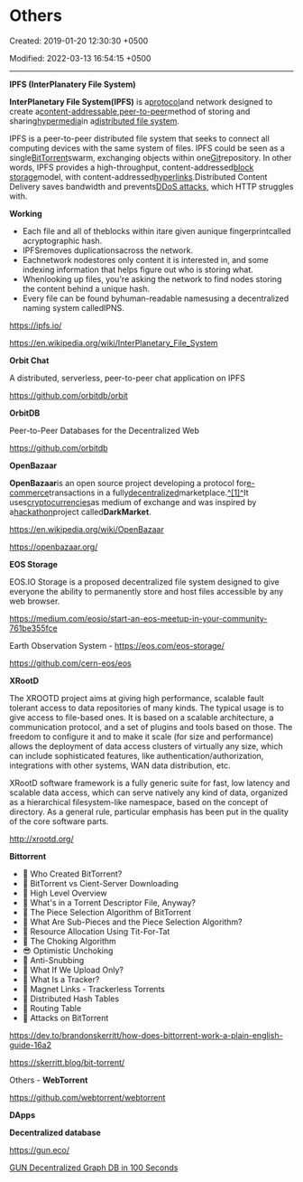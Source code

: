 # Others

Created: 2019-01-20 12:30:30 +0500

Modified: 2022-03-13 16:54:15 +0500

---

**IPFS (InterPlanatery File System)**

**InterPlanetary File System(IPFS)** is a[protocol](https://en.wikipedia.org/wiki/Communications_protocol)and network designed to create a[content-addressable](https://en.wikipedia.org/wiki/Content-addressable_storage),[peer-to-peer](https://en.wikipedia.org/wiki/Peer-to-peer)method of storing and sharing[hypermedia](https://en.wikipedia.org/wiki/Hypermedia)in a[distributed file system](https://en.wikipedia.org/wiki/Distributed_file_system).



IPFS is a peer-to-peer distributed file system that seeks to connect all computing devices with the same system of files. IPFS could be seen as a single[BitTorrent](https://en.wikipedia.org/wiki/BitTorrent)swarm, exchanging objects within one[Git](https://en.wikipedia.org/wiki/Git_(software))repository. In other words, IPFS provides a high-throughput, content-addressed[block storage](https://en.wikipedia.org/wiki/Block_storage)model, with content-addressed[hyperlinks](https://en.wikipedia.org/wiki/Hyperlink).Distributed Content Delivery saves bandwidth and prevents[DDoS attacks](https://en.wikipedia.org/wiki/Denial-of-service_attack), which HTTP struggles with.



**Working**
-   Each file and all of theblocks within itare given aunique fingerprintcalled acryptographic hash.
-   IPFSremoves duplicationsacross the network.
-   Eachnetwork nodestores only content it is interested in, and some indexing information that helps figure out who is storing what.
-   Whenlooking up files, you're asking the network to find nodes storing the content behind a unique hash.
-   Every file can be found byhuman-readable namesusing a decentralized naming system calledIPNS.



<https://ipfs.io/>

<https://en.wikipedia.org/wiki/InterPlanetary_File_System>



**Orbit Chat**

A distributed, serverless, peer-to-peer chat application on IPFS

<https://github.com/orbitdb/orbit>



**OrbitDB**

Peer-to-Peer Databases for the Decentralized Web

<https://github.com/orbitdb>



**OpenBazaar**

**OpenBazaar**is an open source project developing a protocol for[e-commerce](https://en.wikipedia.org/wiki/E-commerce)transactions in a fully[decentralized](https://en.wikipedia.org/wiki/Decentralization)marketplace.[^[1]^](https://en.wikipedia.org/wiki/OpenBazaar#cite_note-1)It uses[cryptocurrencies](https://en.wikipedia.org/wiki/Cryptocurrency)as medium of exchange and was inspired by a[hackathon](https://en.wikipedia.org/wiki/Hackathon)project called**DarkMarket**.



<https://en.wikipedia.org/wiki/OpenBazaar>

<https://openbazaar.org/>



**EOS Storage**

EOS.IO Storage is a proposed decentralized file system designed to give everyone the ability to permanently store and host files accessible by any web browser.

<https://medium.com/eosio/start-an-eos-meetup-in-your-community-761be355fce>

Earth Observation System - <https://eos.com/eos-storage/>

<https://github.com/cern-eos/eos>



**XRootD**

The XROOTD project aims at giving high performance, scalable fault tolerant access to data repositories of many kinds. The typical usage is to give access to file-based ones. It is based on a scalable architecture, a communication protocol, and a set of plugins and tools based on those. The freedom to configure it and to make it scale (for size and performance) allows the deployment of data access clusters of virtually any size, which can include sophisticated features, like authentication/authorization, integrations with other systems, WAN data distribution, etc.



XRootD software framework is a fully generic suite for fast, low latency and scalable data access, which can serve natively any kind of data, organized as a hierarchical filesystem-like namespace, based on the concept of directory. As a general rule, particular emphasis has been put in the quality of the core software parts.



<http://xrootd.org/>



**Bittorrent**
-   💭 Who Created BitTorrent?
-   🥊 BitTorrent vs Cient-Server Downloading
-   📑 High Level Overview
-   📁 What's in a Torrent Descriptor File, Anyway?
-   🧀 The Piece Selection Algorithm of BitTorrent
-   🌆 What Are Sub-Pieces and the Piece Selection Algorithm?
-   🌱 Resource Allocation Using Tit-For-Tat
-   🎐 The Choking Algorithm
-   😎 Optimistic Unchoking
-   🤕 Anti-Snubbing
-   🤔 What If We Upload Only?
-   🐝 What Is a Tracker?
-   🧲 Magnet Links - Trackerless Torrents
-   🐍 Distributed Hash Tables
-   📌 Routing Table
-   🤺 Attacks on BitTorrent



<https://dev.to/brandonskerritt/how-does-bittorrent-work-a-plain-english-guide-16a2>

<https://skerritt.blog/bit-torrent/>



Others - **WebTorrent**

<https://github.com/webtorrent/webtorrent>



**DApps**

**Decentralized database**

<https://gun.eco/>

[GUN Decentralized Graph DB in 100 Seconds](https://www.youtube.com/watch?v=oTQXzhm8w_8)
